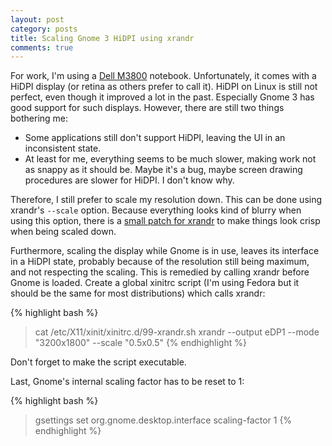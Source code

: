 ```yaml
---
layout: post
category: posts
title: Scaling Gnome 3 HiDPI using xrandr
comments: true
---
```


For work, I'm using a [Dell M3800](http://www.dell.com/us/business/p/precision-m3800-workstation/pd)
notebook. Unfortunately, it comes with a HiDPI display (or retina as others prefer to call it).
HiDPI on Linux is still not perfect, even though it improved a lot in the past. Especially Gnome
3 has good support for such displays. However, there are still two things bothering me:

- Some applications still don't support HiDPI, leaving the UI in an inconsistent state.
- At least for me, everything seems to be much slower, making work not as snappy as it should be.
  Maybe it's a bug, maybe screen drawing procedures are slower for HiDPI. I don't know why.

Therefore, I still prefer to scale my resolution down. This can be done using xrandr's ```--scale```
option. Because everything looks kind of blurry when using this option, there is a [small patch for
xrandr](https://forums.linuxmint.com/viewtopic.php?t=159064#p1058123) to make things look crisp when
being scaled down.

Furthermore, scaling the display while Gnome is in use, leaves its interface in a HiDPI state,
probably because of the resolution still being maximum, and not respecting the scaling. This is
remedied by calling xrandr before Gnome is loaded. Create a global xinitrc script (I'm using Fedora
but it should be the same for most distributions) which calls xrandr:

{% highlight bash %}
> cat /etc/X11/xinit/xinitrc.d/99-xrandr.sh
xrandr --output eDP1 --mode "3200x1800" --scale "0.5x0.5"
{% endhighlight %}

Don't forget to make the script executable.

Last, Gnome's internal scaling factor has to be reset to 1:

{% highlight bash %}
> gsettings set org.gnome.desktop.interface scaling-factor 1
{% endhighlight %}

